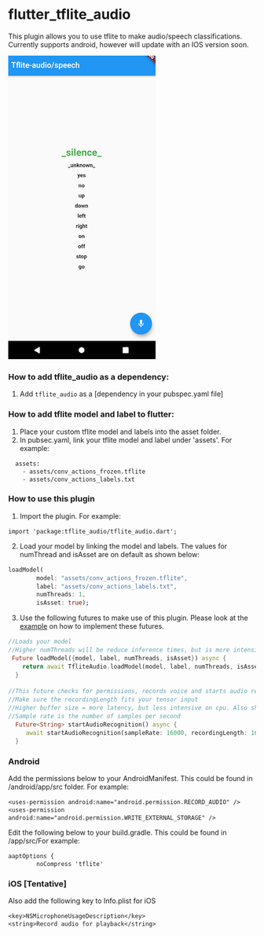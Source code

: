 # flutter_tflite_audio

This plugin allows you to use tflite to make audio/speech classifications. Currently supports android, however will update with an IOS version soon.

![](audio_recognition_example.jpg)

### How to add tflite_audio as a dependency:
1. Add `tflite_audio` as a [dependency in your pubspec.yaml file]

### How to add tflite model and label to flutter:
1. Place your custom tflite model and labels into the asset folder. 
2. In pubsec.yaml, link your tflite model and label under 'assets'. For example:

```
  assets:
    - assets/conv_actions_frozen.tflite
    - assets/conv_actions_labels.txt

```

### How to use this plugin

1. Import the plugin. For example:

```
import 'package:tflite_audio/tflite_audio.dart';
```

2. Load your model by linking the model and labels. The values for numThread and isAsset are on default as shown below:

```dart
loadModel(
        model: "assets/conv_actions_frozen.tflite",
        label: "assets/conv_actions_labels.txt",
        numThreads: 1,
        isAsset: true);
```

3. Use the following futures to make use of this plugin. Please look at the [example](https://github.com/Caldarie/flutter_tflite_audio/tree/master/example) on how to implement these futures.

```dart
//Loads your model
//Higher numThreads will be reduce inference times, but is more intensive on cpu
 Future loadModel({model, label, numThreads, isAsset}) async {
    return await TfliteAudio.loadModel(model, label, numThreads, isAsset);
  }

//This future checks for permissions, records voice and starts audio recognition, then returns the result.
//Make sure the recordingLength fits your tensor input
//Higher buffer size = more latency, but less intensive on cpu. Also shorter recording time.
//Sample rate is the number of samples per second
  Future<String> startAudioRecognition() async {
     await startAudioRecognition(sampleRate: 16000, recordingLength: 16000, bufferSize: 1280)
  }

```


### Android 
Add the permissions below to your AndroidManifest. This could be found in  <YourApp>/android/app/src folder. For example:

```
<uses-permission android:name="android.permission.RECORD_AUDIO" />
<uses-permission android:name="android.permission.WRITE_EXTERNAL_STORAGE" />
```

Edit the following below to your build.gradle. This could be found in <YourApp>/app/src/For example:

```
aaptOptions {
        noCompress 'tflite'
```


### iOS [Tentative]
Also add the following key to Info.plist for iOS
```
<key>NSMicrophoneUsageDescription</key>
<string>Record audio for playback</string>
```

